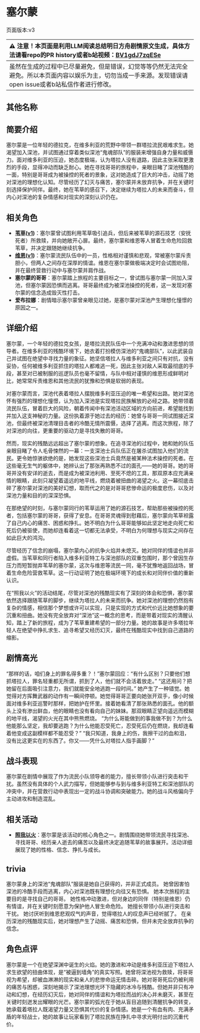 # 塞尔蒙
页面版本:v3
 

| :warning: 注意！本页面是利用LLM阅读总结明日方舟剧情原文生成，具体方法请看repo的PR history或者b站视频：[BV1gdJ7zqESe](https://www.bilibili.com/video/BV1gdJ7zqESe/)         |
|:----------------------------|
| 虽然在生成的过程中已尽量避免，但是错误，幻觉等等仍然无法完全避免。所以本页面内容以娱乐为主，切勿当成一手来源。发现错误请open issue或者b站私信作者进行修改。|



## 其他名称

## 简要介绍
塞尔蒙是一位年轻的德拉克，在维多利亚的荒野中带领一群塔拉流民艰难求生。她渴望加入深池，并试图通过穿着类似深池“鬼魂部队”的服装来增强自身力量和威慑力。面对维多利亚的压迫，她态度极端，认为塔拉人没有退路，因此主张采取更激烈的手段，显得冲动而缺乏耐心。她在寻找哥哥的旅程中，亲眼目睹了深池残酷的一面，特别是哥哥成为被操控的死者的景象，这对她造成了巨大的冲击，动摇了她对深池的理想化认知。尽管经历了幻灭与痛苦，塞尔蒙并未放弃抗争，并在关键时刻选择保护同伴。最终，她在苇草的感召下，决定继续为塔拉人的未来而奋斗，但内心对深池的复杂情感和对现实的深刻认识仍在。
## 相关角色
-   **[苇草](char_261_sddrag.md)([v1](../chars/char_261_sddrag.md))**：塞尔蒙曾试图利用苇草吸引追兵，但后来被苇草的源石技艺（安抚死者）所救赎，并向她敞开心扉。最终，塞尔蒙和维恩等人冒着生命危险回救苇草，并决定跟随她继续抗争。
-   **[维恩](extended_char_wei_en.md)([v1](../chars/extended_char_wei_en.md))**：塞尔蒙流民队伍中的一员，性格相对谨慎和悲观，常被塞尔蒙斥责胆小，但两人之间存在深厚的情谊。维恩在塞尔蒙做极端决定时会试图劝阻，并在最终营救行动中与塞尔蒙并肩作战。
-   **塞尔蒙的哥哥**：塞尔蒙踏上旅程的主要目标之一，曾试图与塞尔蒙一同加入深池，但塞尔蒙因恐惧而逃离。哥哥最终成为被深池操控的死者，这一发现对塞尔蒙的信念造成毁灭性打击。
-   **爱布拉娜**：剧情暗示塞尔蒙曾亲眼见过她，是塞尔蒙对深池产生理想化憧憬的原因之一。
## 详细介绍
塞尔蒙，一个年轻的德拉克女孩，是塔拉流民队伍中一个充满冲动和激进思想的领导者。在维多利亚的残酷环境下，她衣着打扮模仿深池的“鬼魂部队”，以此武装自己并试图在绝望中寻找力量的象征。她坚信塔拉人与维多利亚之间只有对抗，没有妥协，任何被维多利亚抓住的塔拉人都难逃一死，因此主张对敌人采取最彻底的手段，甚至对已被制服的巡逻队员也毫不留情，与队中相对谨慎的维恩形成鲜明对比，她常常斥责维恩和其他流民的犹豫和恐惧是软弱的表现。

对塞尔蒙而言，深池代表着塔拉人摆脱维多利亚压迫的唯一希望和出路。她对深池怀有强烈的理想化憧憬，认为加入深池是实现塔拉民族解放的必经之路。她带领着流民队伍，冒着巨大的风险，朝着传闻中有深池活动区域的方向前进，希望能找到并加入这支神秘的力量。这份执着源于她过去的经历：她曾与哥哥一同试图接近深池，但最终被深池清理目击者的冷酷无情所震慑，选择了逃离。而这次旅程，除了对深池的向往，更重要的驱动力是寻找失散的哥哥。

然而，现实的残酷远远超出了塞尔蒙的想象。在追寻深池的过程中，她和她的队伍亲眼目睹了令人毛骨悚然的一幕：一支深池士兵队伍正在屠杀试图加入他们的流民。更令她惊骇欲绝的是，她发现这些深池士兵竟然是被某种法术操控的死者。在这些毫无生气的躯体中，她辨认出了那张再熟悉不过的面孔——她的哥哥。她的哥哥并没有安详的逝去，而是成为被深池利用、至死不熄的工具，那双原本应充满亲情的眼睛，此刻只凝望着遥远的地平线，燃烧着被扭曲的渴望之火。这一幕彻底击碎了塞尔蒙对深池的美好幻想，取而代之的是对哥哥悲惨命运的极度悲伤，以及对深池力量和目的的深深恐惧。

在那绝望的时刻，与塞尔蒙同行的苇草运用了她的源石技艺，帮助那些被操控的死者，包括塞尔蒙的哥哥，获得了安息。在哥哥灵魂得到慰藉后，塞尔蒙向苇草袒露了自己内心的痛苦、困惑和挣扎。她不明白为什么哥哥能够如此坚定地走向死亡和死后仍被驱使，而她却连看着这一切都无法承受，不明白为何理想与现实之间存在如此巨大的鸿沟。

尽管经历了信念的崩塌，塞尔蒙内心的抗争火焰并未熄灭。她对同伴的情谊也并非虚假。当苇草和同行者陷入维多利亚特工与深池部队的双重包围时，那个曾因生存压力而短暂抛弃苇草的塞尔蒙，这次与维恩等流民一同，毫不犹豫地返回战场，冒着生命危险营救苇草。这一行动证明了她在极端环境下的成长和对同伴价值的重新认识。

在“照我以火”的活动结尾，尽管对深池的残酷现实有了深刻的体会和恐惧，塞尔蒙依然选择跟随苇草的脚步，继续为塔拉人的未来而抗争。她对深池的理想仍然抱有复杂的情感，相信那个梦想或许可以实现，只是实现的方式和代价远比她想象的要沉重和扭曲。她没有完全放弃对“深池”这一概念的思考，而是带着对现实的清醒认知，踏上了新的旅程，成为了苇草重建希望的一部分力量。她的故事是许多塔拉年轻人在绝望中挣扎求生、追寻希望又经历幻灭，最终在残酷现实中找到自己道路的缩影。
## 剧情高光
“那样的话，咱们身上的罪名得多重？！”塞尔蒙回应：“有什么区别？只要他们想抓塔拉人，罪名轻重都无所谓，抓到了人，他们就不会活着放走。”
“这还用问？把她留在后面吸引注意力，我们就能安全地逃跑一段时间。”
她产生了一种错觉。她觉得对方挥舞武器的动作有一瞬间停顿。她觉得哥哥正要向她张开双手，像小时候面对维多利亚巡警时那样，把她护在怀里。接着她看清了那张熟悉的面孔。他的额头上没有渗出鲜血，他的眼睛也没有看向自己的妹妹。那双眼睛正望向遥远而模糊的地平线，渴望的火光在其中熊熊燃烧。
“为什么哥能做到的事我做不到？为什么他能那么坚定，我却要逃跑？为什么他能忍受死亡，忍受死后仍在燃烧，我却连看着他变成这副模样都不能忍受？”
“我只知道，我身上的伤，我擦干过的血和泪，没有比这更实在的东西了。你又——凭什么对塔拉人指手画脚？”
## 战斗表现
塞尔蒙在剧情中展现了作为流民小队领导者的能力，擅长带领小队进行突击和干扰。虽然没有具体的个人武力描写，但她能够参与到与维多利亚特工和深池部队的冲突中，并在营救行动中表现出一定的战斗协调和突破能力。她的战斗风格偏向于主动进攻和制造混乱。
## 相关活动
-   **[照我以火](../stories/act22side.md)**：塞尔蒙是该活动的核心角色之一。剧情围绕她带领流民寻找深池、寻找哥哥、经历亲人逝去的痛苦以及最终决定追随苇草的故事展开。活动详细展现了她的性格、信念、挣扎与成长。
## trivia
塞尔蒙身上的深池“鬼魂部队”服装是她自己获得的，并非正式成员。
她曾因害怕深池的冷酷手段而逃离，内心对深池既有理想化向往又有恐惧。
她本次旅程的主要目的是寻找自己的哥哥。
她性格冲动激进，但对身边的同伴（特别是维恩）仍有情谊，并在关键时刻愿意为保护他人冒生命危险。
她擅长带领小队进行突击和干扰。
她讨厌听到维恩悲观叹气的声音，觉得塔拉人的叹息声已经听腻了。
在亲历深池的残酷现实后，她对理想产生了动摇、痛苦和恐惧，但并未完全放弃抗争的信念。
## 角色点评
塞尔蒙是一个在绝望深渊中诞生的火焰。她的激进和冲动是维多利亚压迫下塔拉人求生欲望的扭曲体现，是“被逼到墙角”的真实写照。她曾将深池视为救赎，将哥哥视为希望，却被血淋淋的现实和亲人的悲惨命运无情击碎。她对哥哥死后仍被利用的痛苦与困惑，深刻地揭示了深池理想光环下隐藏的冰冷与残酷。但她并非只有冲动和幻想，在经历幻灭后，她对同伴的情谊和为塔拉而战的决心并未磨灭，甚至在关键时刻迸发出耀眼的光芒。塞尔蒙的弧光在于她从盲目追随到清醒抗争的转变，她承载着塔拉人既渴望力量又恐惧其代价的复杂情感。她是一个有血有肉、充满矛盾的年轻战士，她的故事让玩家看到了塔拉民族在挣扎中寻求光明付出的沉重代价。